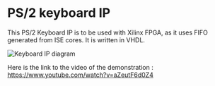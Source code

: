 # PS/2 keyboard IP

This PS/2 Keyboard IP is to be used with Xilinx FPGA, as it uses FIFO generated from ISE cores. It is written in VHDL.

![Keyboard IP diagram](https://lh3.googleusercontent.com/-yGLm2nXHZ6g/VRxJzfmsSkI/AAAAAAAAAEY/7UOvr3XQ87U/w958-h720-no/keyboardIP.png)

Here is the link to the video of the demonstration : https://www.youtube.com/watch?v=aZeutF6d0Z4
